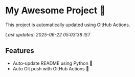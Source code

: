 # My Awesome Project 🚀

This project is automatically updated using GitHub Actions.

_Last updated: 2025-06-22 05:03:38 IST_

## Features
- Auto-update README using Python 🐍
- Auto Git push with GitHub Actions 🤖
